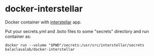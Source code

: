 # docker-interstellar
Docker container with [interstellar](https://github.com/ccyanni/interstellar) app.

Put your secrets.yml and .boto files to some "secrets" directory and run container as:

`docker run --volume "$PWD"/secrets:/usr/src/interstellar/secrets balaclavalab/docker-interstellar`

